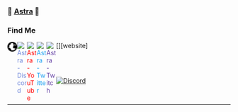 ### 📠 [Astra][discord] 📠

### Find Me

[<img align="left" style="fill: #004d77; color: #004d77;" alt="www.faxes.zone" width="22px" src="https://raw.githubusercontent.com/iconic/open-iconic/master/svg/globe.svg" />][website]
[<img align="left" style="fill: #7289DA; color: #7289DA;" alt="Astra - Discord" width="22px" src="https://cdn.jsdelivr.net/npm/simple-icons@v3/icons/discord.svg" />][discord]
[<img align="left" style="fill: red; color: red;" alt="Astra - YouTube" width="22px" src="https://cdn.jsdelivr.net/npm/simple-icons@v3/icons/youtube.svg" />][youtube]
[<img align="left" style="fill: #1DA1F2; color: #1DA1F2;" alt="Astra - Twitter" width="22px" src="https://cdn.jsdelivr.net/npm/simple-icons@v3/icons/twitter.svg" />][twitter]
[<img align="left" style="fill: #6441A4; color: #6441A4;" alt="Astra - Twitch" width="22px" src="https://cdn.jsdelivr.net/npm/simple-icons@v3/icons/twitch.svg" />][twitch]

<br />
<br />

[![Discord](https://cdn.discordapp.com/attachments/584539247940337741/754709132065374358/396aa24416f133e53f97ba9d9daa717a.png)](https://discord.gg/AuHpB3A)

<br />

----

[twitter]: https://twitter.com/AstraWrld
[twitch]: https://twitch.tv/BugsAstra
[youtube]: https://www.youtube.com/channel/UCbGUYKYfiGaLnur9KwELR9Q?view_as=subscriber
[discord]: https://discord.gg/AuHpB3A
